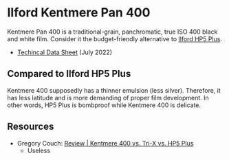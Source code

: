 # Ilford Kentmere Pan 400

Kentmere Pan 400 is a traditional-grain, panchromatic, true ISO 400 black and white film. Consider it the budget-friendly alternative to [Ilford HP5 Plus](./ilford_hp5.md).

* [Techincal Data Sheet](./ilford_kentmere_400.pdf) (July 2022)

## Compared to Ilford HP5 Plus

Kentmere 400 supposedly has a thinner emulsion (less silver). Therefore, it has less latitude and is more demanding of proper film development. In other words, HP5 Plus is bombproof while Kentmere 400 is delicate.

## Resources

* Gregory Couch: [Review | Kentmere 400 vs. Tri-X vs. HP5 Plus](https://www.gregorycouch.com/blog/2021/5/17/review-kentmere-400-vs-tri-x-vs-hp5-plus)
  * Useless